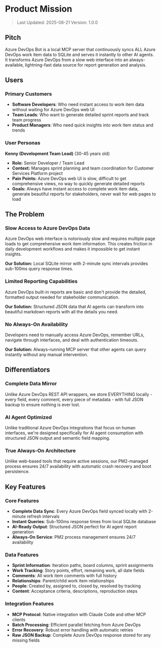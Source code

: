 # Product Mission

> Last Updated: 2025-08-21
> Version: 1.0.0

## Pitch

Azure DevOps Bot is a local MCP server that continuously syncs ALL Azure DevOps work item data to SQLite and serves it instantly to other AI agents. It transforms Azure DevOps from a slow web interface into an always-available, lightning-fast data source for report generation and analysis.

## Users

### Primary Customers

- **Software Developers**: Who need instant access to work item data without waiting for Azure DevOps web UI
- **Team Leads**: Who want to generate detailed sprint reports and track team progress
- **Product Managers**: Who need quick insights into work item status and trends

### User Personas

**Kenny (Development Team Lead)** (30-45 years old)
- **Role:** Senior Developer / Team Lead
- **Context:** Manages sprint planning and team coordination for Customer Services Platform project
- **Pain Points:** Azure DevOps web UI is slow, difficult to get comprehensive views, no way to quickly generate detailed reports
- **Goals:** Always have instant access to complete work item data, generate beautiful reports for stakeholders, never wait for web pages to load

## The Problem

### Slow Access to Azure DevOps Data

Azure DevOps web interface is notoriously slow and requires multiple page loads to get comprehensive work item information. This creates friction in daily development workflows and makes it impossible to get instant insights.

**Our Solution:** Local SQLite mirror with 2-minute sync intervals provides sub-100ms query response times.

### Limited Reporting Capabilities

Azure DevOps built-in reports are basic and don't provide the detailed, formatted output needed for stakeholder communication.

**Our Solution:** Structured JSON data that AI agents can transform into beautiful markdown reports with all the details you need.

### No Always-On Availability

Developers need to manually access Azure DevOps, remember URLs, navigate through interfaces, and deal with authentication timeouts.

**Our Solution:** Always-running MCP server that other agents can query instantly without any manual intervention.

## Differentiators

### Complete Data Mirror

Unlike Azure DevOps REST API wrappers, we store EVERYTHING locally - every field, every comment, every piece of metadata - with full JSON backup to ensure nothing is ever lost.

### AI Agent Optimized

Unlike traditional Azure DevOps integrations that focus on human interfaces, we're designed specifically for AI agent consumption with structured JSON output and semantic field mapping.

### True Always-On Architecture

Unlike web-based tools that require active sessions, our PM2-managed process ensures 24/7 availability with automatic crash recovery and boot persistence.

## Key Features

### Core Features

- **Complete Data Sync**: Every Azure DevOps field synced locally with 2-minute refresh intervals
- **Instant Queries**: Sub-100ms response times from local SQLite database
- **AI-Ready Output**: Structured JSON perfect for AI agent report generation
- **Always-On Service**: PM2 process management ensures 24/7 availability

### Data Features

- **Sprint Information**: Iteration paths, board columns, sprint assignments
- **Work Tracking**: Story points, effort, remaining work, all date fields
- **Comments**: All work item comments with full history
- **Relationships**: Parent/child work item relationships
- **People**: Created by, assigned to, closed by, resolved by tracking
- **Content**: Acceptance criteria, descriptions, reproduction steps

### Integration Features

- **MCP Protocol**: Native integration with Claude Code and other MCP clients
- **Batch Processing**: Efficient parallel fetching from Azure DevOps
- **Error Recovery**: Robust error handling with automatic retries
- **Raw JSON Backup**: Complete Azure DevOps response stored for any missing fields